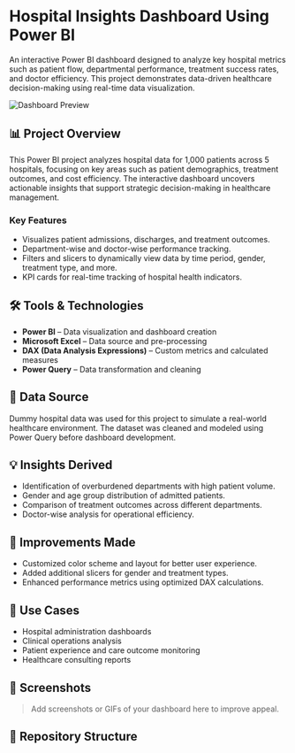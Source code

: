 # Hospital Insights Dashboard Using Power BI

An interactive Power BI dashboard designed to analyze key hospital metrics such as patient flow, departmental performance, treatment success rates, and doctor efficiency. This project demonstrates data-driven healthcare decision-making using real-time data visualization.

![Dashboard Preview](preview.png) <!-- Add a screenshot if possible -->

## 📊 Project Overview

This Power BI project analyzes hospital data for 1,000 patients across 5 hospitals, focusing on key areas such as patient demographics, treatment outcomes, and cost efficiency. The interactive dashboard uncovers actionable insights that support strategic decision-making in healthcare management.

### Key Features

- Visualizes patient admissions, discharges, and treatment outcomes.
- Department-wise and doctor-wise performance tracking.
- Filters and slicers to dynamically view data by time period, gender, treatment type, and more.
- KPI cards for real-time tracking of hospital health indicators.

## 🛠 Tools & Technologies

- **Power BI** – Data visualization and dashboard creation
- **Microsoft Excel** – Data source and pre-processing
- **DAX (Data Analysis Expressions)** – Custom metrics and calculated measures
- **Power Query** – Data transformation and cleaning

## 📁 Data Source

Dummy hospital data was used for this project to simulate a real-world healthcare environment. The dataset was cleaned and modeled using Power Query before dashboard development.

## 💡 Insights Derived

- Identification of overburdened departments with high patient volume.
- Gender and age group distribution of admitted patients.
- Comparison of treatment outcomes across different departments.
- Doctor-wise analysis for operational efficiency.

## 🚀 Improvements Made

- Customized color scheme and layout for better user experience.
- Added additional slicers for gender and treatment types.
- Enhanced performance metrics using optimized DAX calculations.

## 📌 Use Cases

- Hospital administration dashboards
- Clinical operations analysis
- Patient experience and care outcome monitoring
- Healthcare consulting reports

## 📸 Screenshots

> Add screenshots or GIFs of your dashboard here to improve appeal.

## 📂 Repository Structure

